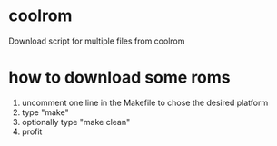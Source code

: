 coolrom
=======

Download script for multiple files from coolrom

how to download some roms
=========================
1) uncomment one line in the Makefile to chose the desired platform
2) type "make"
3) optionally type "make clean"
4) profit

